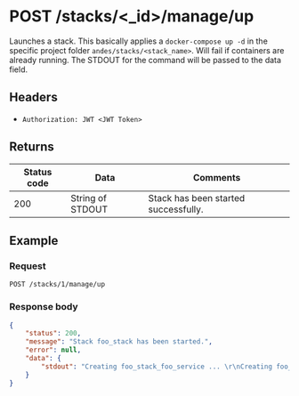 # POST /stacks/<_id>/manage/up
Launches a stack. This basically applies a `docker-compose up -d` in the specific project folder `andes/stacks/<stack_name>`. Will fail if containers are already running. The STDOUT for the command will be passed to the data field.

## Headers
* `Authorization: JWT <JWT Token>`

## Returns
Status code | Data | Comments 
---|---|---
200|String of STDOUT|Stack has been started successfully.

## Example
### Request
`POST /stacks/1/manage/up`
### Response body
```json
{
    "status": 200,
    "message": "Stack foo_stack has been started.",
    "error": null,
    "data": {
        "stdout": "Creating foo_stack_foo_service ... \r\nCreating foo_stack_foo_service\n\u001b[1A\u001b[2K\rCreating foo_stack_foo_service ... \u001b[32mdone\u001b[0m\r\u001b[1B"
    }
}
```